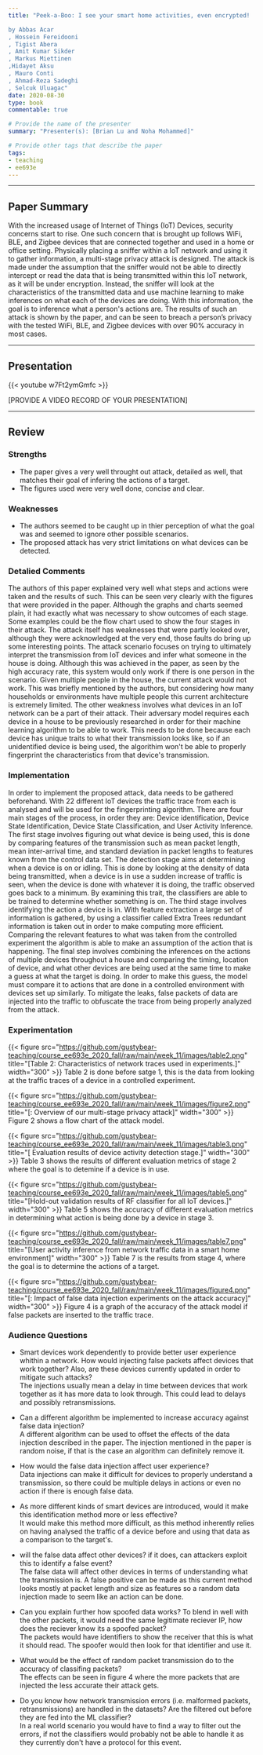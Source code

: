 ```yaml
---
title: "Peek-a-Boo: I see your smart home activities, even encrypted!

by Abbas Acar
, Hossein Fereidooni
, Tigist Abera
, Amit Kumar Sikder
, Markus Miettinen
,Hidayet Aksu
, Mauro Conti
, Ahmad-Reza Sadeghi
, Selcuk Uluagac"
date: 2020-08-30
type: book
commentable: true

# Provide the name of the presenter
summary: "Presenter(s): [Brian Lu and Noha Mohammed]"

# Provide other tags that describe the paper
tags:
- teaching
- ee693e
---
```


***
## Paper Summary
  With the increased usage of Internet of Things (IoT) Devices, security concerns start to rise. One such concern that is brought up follows WiFi, BLE, and Zigbee devices that are connected together and used in a home or office setting. Physically placing a sniffer within a IoT network and using it to gather information, a multi-stage privacy attack is designed. The attack is made under the assumption that the sniffer would not be able to directly intercept or read the data that is being transmitted within this IoT network, as it will be under encryption. Instead, the sniffer will look at the characteristics of the transmitted data and use machine learning to make inferences on what each of the devices are doing. With this information, the goal is to inference what a person's actions are. The results of such an attack is shown by the paper, and can be seen to breach a person’s privacy with the tested WiFi, BLE, and Zigbee devices with over 90% accuracy in most cases.



***

## Presentation
{{< youtube w7Ft2ymGmfc >}}

[PROVIDE A VIDEO RECORD OF YOUR PRESENTATION]
***

## Review
### Strengths
- The paper gives a very well throught out attack, detailed as well, that matches their goal of infering the actions of a target.
- The figures used were very well done, concise and clear.

### Weaknesses
- The authors seemed to be caught up in thier perception of what the goal was and seemed to ignore other possible scenarios.
- The proposed attack has very strict limitations on what devices can be detected.

### Detalied Comments
The authors of this paper explained very well what steps and actions were taken and the results of such. This can be seen very clearly with the figures that were provided in the paper. Although the graphs and charts seemed plain, it had exactly what was necessary to show outcomes of each stage. Some examples could be the flow chart used to show the four stages in their attack. The attack itself has weaknesses that were partly looked over, although they were acknowledged at the very end, those faults do bring up some interesting points. The attack scenario focuses on trying to ultimately interpret the transmission from IoT devices and infer what someone in the house is doing. Although this was achieved in the paper, as seen by the high accuracy rate, this system would only work if there is one person in the scenario. Given multiple people in the house, the current attack would not work. This was briefly mentioned by the authors, but considering how many households or environments have multiple people this current architecture is extremely limited. The other weakness involves what devices in an IoT network can be a part of their attack. Their adversary model requires each device in a house to be previously researched in order for their machine learning algorithm to be able to work. This needs to be done because each device has unique traits to what their transmission looks like, so if an unidentified device is being used, the algorithim won't be able to properly fingerprint the characteristics from that device's transmission. 

### Implementation
In order to implement the proposed attack, data needs to be gathered beforehand. With 22 different IoT devices the traffic trace from each is analysed and will be used for the fingerprinting algorithm. There are four main stages of the process, in order they are: Device identification, Device State Identification, Device State Classification, and User Activity Inference. The first stage involves figuring out what device is being used, this is done by comparing features of the transmission such as mean packet length, mean inter-arrival time, and standard deviation in packet lengths to features known from the control data set. The detection stage aims at determining when a device is on or idling. This is done by looking at the density of data being transmitted, when a device is in use a sudden increase of traffic is seen, when the device is done with whatever it is doing, the traffic observed goes back to a minimum. By examining this trait, the classifiers are able to be trained to determine whether something is on. The third stage involves identifying the action a device is in. With feature extraction a large set of information is gathered, by using a classifier called Extra Trees redundant information is taken out in order to make computing more efficient. Comparing the relevant features to what was taken from the controlled experiment the algorithm is able to make an assumption of the action that is happening. The final step involves combining the inferences on the actions of multiple devices throughout a house and comparing the timing, location of device, and what other devices are being used at the same time to make a guess at what the target is doing. In order to make this guess, the model must compare it to actions that are done in a controlled environment with devices set up similarly. To mitigate the leaks, false packets of data are injected into the traffic to obfuscate the trace from being properly analyzed from the attack. 


### Experimentation


{{< figure src="https://github.com/gustybear-teaching/course_ee693e_2020_fall/raw/main/week_11/images/table2.png" title="[Table 2: Characteristics of network traces used in experiments.]" width="300" >}}
Table 2 is done before satge 1, this is the data from looking at the traffic traces of a device in a controlled experiment.

{{< figure src="https://github.com/gustybear-teaching/course_ee693e_2020_fall/raw/main/week_11/images/figure2.png" title="[: Overview of our multi-stage privacy attack]" width="300" >}}
Figure 2 shows a flow chart of the attack model. 

{{< figure src="https://github.com/gustybear-teaching/course_ee693e_2020_fall/raw/main/week_11/images/table3.png" title="[ Evaluation results of device activity detection stage.]" width="300" >}}
Table 3 shows the results of different evaluation metrics of stage 2 where the goal is to detemine if a device is in use.

{{< figure src="https://github.com/gustybear-teaching/course_ee693e_2020_fall/raw/main/week_11/images/table5.png" title="[Hold-out validation results of RF classifier for all
IoT devices.]" width="300" >}}
Table 5 shows the accuracy of different evaluation metrics in determining what action is being done by a device in stage 3.

{{< figure src="https://github.com/gustybear-teaching/course_ee693e_2020_fall/raw/main/week_11/images/table7.png" title="[User activity inference from network traffic data in
a smart home environment]" width="300" >}}
Table 7 is the results from stage 4, where the goal is to determine the actions of a target.

{{< figure src="https://github.com/gustybear-teaching/course_ee693e_2020_fall/raw/main/week_11/images/figure4.png" title="[: Impact of false data injection experiments on the
attack accuracy]" width="300" >}}
Figure 4 is a graph of the accuracy of the attack model if false packets are inserted to the traffic trace.

### Audience Questions

- Smart devices work dependently to provide better user experience whithin a network. How would injecting false packets affect devices that work together? Also, are these devices currently updated in order to mitigate such attacks?
 <br />The injections usually mean a delay in time between devices that work together as it has more data to look through. This could lead to delays and possibly retransmissions.


- Can a different algorithm be implemented to increase accuracy against false data injection?
<br />A different algorithm can be used to offset the effects of the data injection described in the paper. The injection mentioned in the paper is random noise, if that is the case an algorithm can definitely remove it.
 
- How would the false data injection affect user experience?
  <br />Data injections can make it difficult for devices to properly understand a transmission, so there could be multiple delays in actions or even no action if there is enough false data.

 
- As more different kinds of smart devices are introduced, would it make this identification method more or less effective?
 <br />It would make this method more difficult, as this method inherently relies on having analysed the traffic of a device before and using that data as a comparison to the target's.
 
- will the false data affect other devices? if it does, can attackers exploit this to identify a false event?
 <br />The false data will affect other devices in terms of understanding what the transmission is. A false positive can be made as this current method looks mostly at packet length and size as features so a random data injection made to seem like an action can be done.
 
- Can you explain further how spoofed data works? To blend in well with the other packets, it would need the same legitimate reciever IP, how does the reciever know its a spoofed packet?
 <br />The packets would have identifiers to show the receiver that this is what it should read. The spoofer would then look for that identifier and use it.
 
- What would be the effect of random packet transmission do to the accuracy of classifing packets?
 <br />The effects can be seen in figure 4 where the more packets that are injected the less accurate their attack gets.
 
- Do you know how network transmission errors (i.e. malformed packets, retransmissions) are handled in the datasets? Are the filtered out before they are fed into the ML classifier?
 <br />In a real world scenario you would have to find a way to filter out the errors, if not the classifiers would probably not be able to handle it as they currently don't have a protocol for this event.
 
